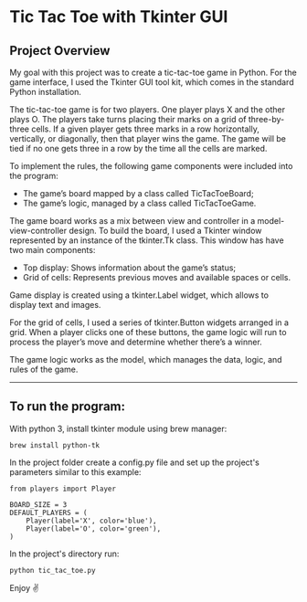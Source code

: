 # Tic Tac Toe with Tkinter GUI

## Project Overview
My goal with this project was to create a tic-tac-toe game in Python. For the game interface, I used the Tkinter GUI tool kit, which comes in the standard Python installation.

The tic-tac-toe game is for two players. One player plays X and the other plays O. The players take turns placing their marks on a grid of three-by-three cells. If a given player gets three marks in a row horizontally, vertically, or diagonally, then that player wins the game. The game will be tied if no one gets three in a row by the time all the cells are marked.

To implement the rules, the following game components were included into the program:

- The game’s board mapped by a class called TicTacToeBoard;
- The game’s logic, managed by a class called TicTacToeGame.

The game board works as a mix between view and controller in a model-view-controller design. To build the board, I used a Tkinter window represented by an instance of the tkinter.Tk class. This window has have two main components:

- Top display: Shows information about the game’s status;
- Grid of cells: Represents previous moves and available spaces or cells.

Game display is created using a tkinter.Label widget, which allows to display text and images.

For the grid of cells, I used a series of tkinter.Button widgets arranged in a grid. When a player clicks one of these buttons, the game logic will run to process the player’s move and determine whether there’s a winner.

The game logic works as the model, which manages the data, logic, and rules of the game.
___

## To run the program:

With python 3, install tkinter module using brew manager:

```
brew install python-tk
```

In the project folder create a config.py file and set up the project's parameters similar to this example:

```
from players import Player

BOARD_SIZE = 3
DEFAULT_PLAYERS = (
    Player(label='X', color='blue'),
    Player(label='O', color='green'),
)
```

In the project's directory run:

```
python tic_tac_toe.py
```

Enjoy :v:
